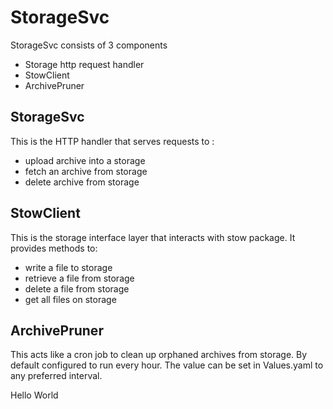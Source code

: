 # StorageSvc 
StorageSvc consists of 3 components
* Storage http request handler
* StowClient
* ArchivePruner

## StorageSvc  
This is the HTTP handler that serves requests to :
* upload archive into a storage
* fetch an archive from storage
* delete archive from storage

## StowClient 
This is the storage interface layer that interacts with stow package.
It provides methods to:
* write a file to storage
* retrieve a file from storage
* delete a file from storage
* get all files on storage

## ArchivePruner
This acts like a cron job to clean up orphaned archives from storage.
By default configured to run every hour. The value can be set in Values.yaml to any preferred interval.



Hello World
